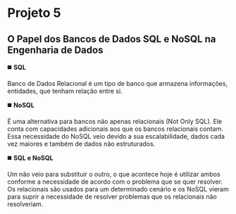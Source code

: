 
 # Projeto 5


 ## O Papel dos Bancos de Dados SQL e NoSQL na Engenharia de Dados

◼️	**SQL**

Banco de Dados Relacional é um tipo de banco que armazena informações, entidades, que tenham relação entre si. 

◼️	**NoSQL**

É uma alternativa para bancos não apenas relacionais (Not Only SQL). Ele conta com capacidades adicionais aos que os bancos relacionais contam. Essa necessidade do NoSQL veio devido a sua escalabilidade, dados cada vez maiores e também de dados não estruturados. 

◼️	**SQL e NoSQL**

Um não veio para substituir o outro, o que acontece hoje é utilizar ambos conforme a necessidade de acordo com o problema que se quer resolver. Os relacionais são usados para um determinado cenário e os NoSQL vieram para suprir a necessidade de resolver problemas que os relacionais não resolveriam. 



